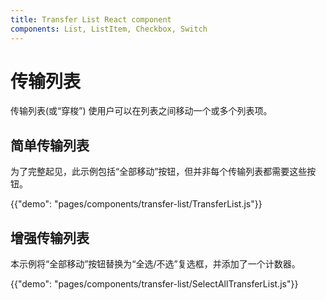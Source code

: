 ```yaml
---
title: Transfer List React component
components: List, ListItem, Checkbox, Switch
---
```


# 传输列表

<p class="description">传输列表(或“穿梭”) 使用户可以在列表之间移动一个或多个列表项。</p>

## 简单传输列表

为了完整起见，此示例包括“全部移动”按钮，但并非每个传输列表都需要这些按钮。

{{"demo": "pages/components/transfer-list/TransferList.js"}}

## 增强传输列表

本示例将“全部移动”按钮替换为“全选/不选”复选框，并添加了一个计数器。

{{"demo": "pages/components/transfer-list/SelectAllTransferList.js"}}